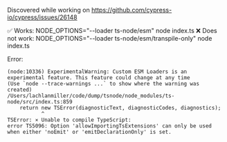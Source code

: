 Discovered while working on https://github.com/cypress-io/cypress/issues/26148

✅ Works: NODE_OPTIONS="--loader ts-node/esm" node index.ts
❌ Does not work: NODE_OPTIONS="--loader ts-node/esm/transpile-only" node index.ts

Error:

```
(node:10336) ExperimentalWarning: Custom ESM Loaders is an experimental feature. This feature could change at any time
(Use `node --trace-warnings ...` to show where the warning was created)
/Users/lachlanmiller/code/dump/tsnode/node_modules/ts-node/src/index.ts:859
    return new TSError(diagnosticText, diagnosticCodes, diagnostics);
           ^
TSError: ⨯ Unable to compile TypeScript:
error TS5096: Option 'allowImportingTsExtensions' can only be used when either 'noEmit' or 'emitDeclarationOnly' is set.
```
